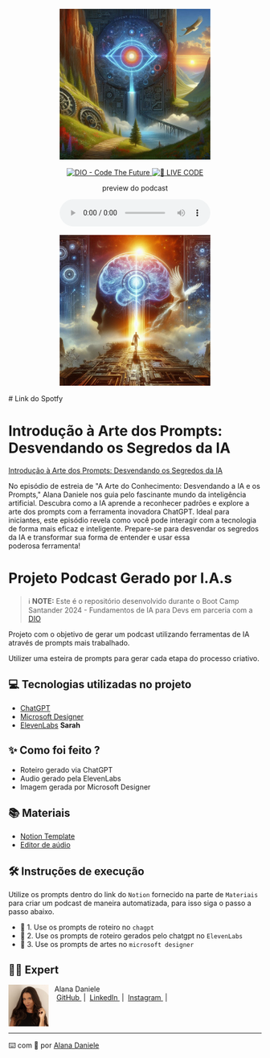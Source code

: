 <p align="center">
<img 
    src="./assets/Cover.jpeg"
    width="300"
/>
</p>

<p align="center">
<a href="https://dio.me/">
    <img 
        src="https://img.shields.io/badge/DIO-Code_The_Future-28DA77?logo=youtube" 
        alt="DIO - Code The Future">
</a>
<a href="https://dio.me/">
<img 
    src="https://img.shields.io/badge/🔴_LIVE_CODE-FF5E72" 
    alt="🔴 LIVE CODE">
</a>
</p>

<p align="center">
    preview do podcast
</p>

<div align="center">
    <audio src="output/audio.mp3" controls title="Podcast editado"></audio>
</div>
<p align="center">
<img 
    src="./assets/designer.jpeg"
    width="300"
/>
</p>
# Link do Spotfy
<h1>Introdução à Arte dos Prompts: Desvendando os Segredos da IA</h1>

[Introdução à Arte dos Prompts: Desvendando os Segredos da IA](https://open.spotify.com/show/5rBHaApRXbpApmP71rHODJ)

<p>No episódio de estreia de "A Arte do Conhecimento: Desvendando a IA e os Prompts," Alana Daniele nos guia pelo fascinante mundo da inteligência artificial. Descubra como a IA aprende a reconhecer padrões e explore a arte dos prompts com a ferramenta inovadora ChatGPT. Ideal para iniciantes, este episódio revela como você pode interagir com a tecnologia de forma mais eficaz e inteligente. Prepare-se para desvendar os segredos da IA e transformar sua forma de entender e usar essa poderosa ferramenta!</p>

# Projeto Podcast Gerado por I.A.s


 > ℹ️ **NOTE:** Este é o repositório desenvolvido durante o Boot Camp Santander 2024 - Fundamentos de IA para Devs em parceria com a [DIO](https://dio.me)

Projeto com o objetivo de gerar um podcast utilizando ferramentas de IA através de prompts mais trabalhado.

Utilizer uma esteira de prompts para gerar cada etapa do processo criativo.

## 💻 Tecnologias utilizadas no projeto

- [ChatGPT](https://chat.openai.com/) 
- [Microsoft Designer](https://designer.microsoft.com/)
- [ElevenLabs](https://beta.elevenlabs.io/) **Sarah**


## ✨ Como foi feito ?

- Roteiro gerado via ChatGPT
- Audio gerado pela ElevenLabs
- Imagem gerada por Microsoft Designer

## 📚 Materiais

- [Notion Template](https://helpful-jump-17b.notion.site/PAS-Podcast-AI-Studio-210489e15d7a4a73b743bb159e45d06f?pvs=4)
- [Editor de aúdio](https://www.capcut.com/editor?from_page=landing_page&__action_from=picture_V%C3%ADdeos%20profissionais%20em%20minutos,%20n%C3%A3o%20em%20horas.)


## 🛠️ Instruções de execução

Utilize os prompts dentro do link do `Notion` fornecido na parte de `Materiais` para criar um podcast de maneira automatizada, para isso siga o passo a passo abaixo.

- 🤖 1. Use os prompts de roteiro no `chagpt`
- 🤖 2. Use os prompts de roteiro gerados pelo chatgpt no  `ElevenLabs`
- 🤖 3. Use os prompts de artes no `microsoft designer`

## 👨‍💻 Expert

<p>
    <img 
      align=left 
      margin=10 
      width=80 
      src="./assets/alana.jpg"
    />
    <p>&nbsp&nbsp&nbspAlana Daniele<br>
    &nbsp&nbsp&nbsp
    <a 
        href="https://github.com/a-natureza">
        GitHub
    </a>
    &nbsp;|&nbsp;
    <a 
        href="https://www.linkedin.com/in/alana-daniele/">
        LinkedIn
    </a>
    &nbsp;|&nbsp;
    <a 
        href="https://www.instagram.com/tendanapraia">
        Instagram
    </a>
    &nbsp;|&nbsp;</p>
</p>
<br/><br/>
<p>

---

⌨️ com 💜 por [Alana Daniele](https://github.com/a-natureza)